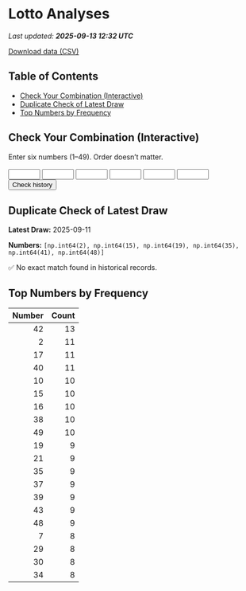 # Lotto Analyses

_Last updated: **2025-09-13 12:32 UTC**_

[Download data (CSV)](./assets/sgtoto.csv)

## Table of Contents
- [Check Your Combination (Interactive)](#check-your-combination-(interactive))
- [Duplicate Check of Latest Draw](#duplicate-check-of-latest-draw)
- [Top Numbers by Frequency](#top-numbers-by-frequency)


## Check Your Combination (Interactive)

Enter six numbers (1–49). Order doesn’t matter.

<div id="combo-lookup" style="margin: 1rem 0;">
  <input id="n1" type="number" min="1" max="49" style="width:4rem;"> 
  <input id="n2" type="number" min="1" max="49" style="width:4rem;">
  <input id="n3" type="number" min="1" max="49" style="width:4rem;">
  <input id="n4" type="number" min="1" max="49" style="width:4rem;">
  <input id="n5" type="number" min="1" max="49" style="width:4rem;">
  <input id="n6" type="number" min="1" max="49" style="width:4rem;">
  <button id="lookup-btn">Check history</button>
  <div id="lookup-result" style="margin-top:0.5rem;font-weight:600;"></div>
</div>

<script src="./assets/lookup.js"></script>

## Duplicate Check of Latest Draw

**Latest Draw:** 2025-09-11

**Numbers:** `[np.int64(2), np.int64(15), np.int64(19), np.int64(35), np.int64(41), np.int64(48)]`

✅ No exact match found in historical records.

## Top Numbers by Frequency

| Number | Count |
|---:|---:|
| 42 | 13 |
| 2 | 11 |
| 17 | 11 |
| 40 | 11 |
| 10 | 10 |
| 15 | 10 |
| 16 | 10 |
| 38 | 10 |
| 49 | 10 |
| 19 | 9 |
| 21 | 9 |
| 35 | 9 |
| 37 | 9 |
| 39 | 9 |
| 43 | 9 |
| 48 | 9 |
| 7 | 8 |
| 29 | 8 |
| 30 | 8 |
| 34 | 8 |

